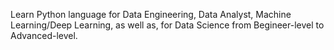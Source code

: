 Learn Python language for Data Engineering, Data Analyst, Machine Learning/Deep Learning, as well as, for Data Science from Begineer-level to Advanced-level.
